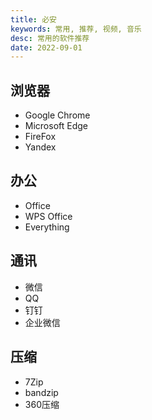 ```yaml
---
title: 必安
keywords: 常用, 推荐, 视频, 音乐
desc: 常用的软件推荐
date: 2022-09-01
---
```


## 浏览器

* Google Chrome
* Microsoft Edge
* FireFox
* Yandex

## 办公

* Office
* WPS Office
* Everything

## 通讯

* 微信
* QQ
* 钉钉
* 企业微信

## 压缩

* 7Zip
* bandzip
* 360压缩